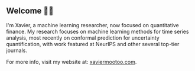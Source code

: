 ## Welcome 👋🏼
 
I'm Xavier, a machine learning researcher, now focused on quantitative finance. My research focuses on machine learning methods for time series analysis, most recently on conformal prediction for uncertainty quantification, with work featured at NeurIPS and other several top-tier journals.

For more info, visit my website at: [xaviermootoo.com](https://xaviermootoo.com/).
